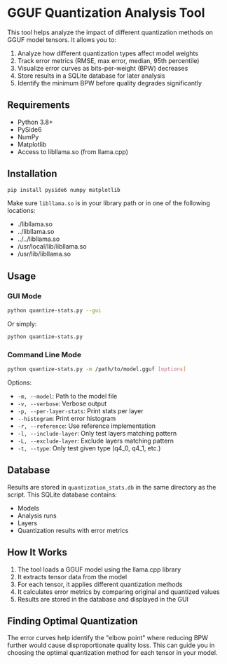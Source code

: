 # GGUF Quantization Analysis Tool

This tool helps analyze the impact of different quantization methods on GGUF model tensors. It allows you to:

1. Analyze how different quantization types affect model weights
2. Track error metrics (RMSE, max error, median, 95th percentile)
3. Visualize error curves as bits-per-weight (BPW) decreases
4. Store results in a SQLite database for later analysis
5. Identify the minimum BPW before quality degrades significantly

## Requirements

- Python 3.8+
- PySide6
- NumPy
- Matplotlib
- Access to libllama.so (from llama.cpp)

## Installation

```bash
pip install pyside6 numpy matplotlib
```

Make sure `libllama.so` is in your library path or in one of the following locations:
- ./libllama.so
- ../libllama.so
- ../../libllama.so
- /usr/local/lib/libllama.so
- /usr/lib/libllama.so

## Usage

### GUI Mode

```bash
python quantize-stats.py --gui
```

Or simply:

```bash
python quantize-stats.py
```

### Command Line Mode

```bash
python quantize-stats.py -m /path/to/model.gguf [options]
```

Options:
- `-m, --model`: Path to the model file
- `-v, --verbose`: Verbose output
- `-p, --per-layer-stats`: Print stats per layer
- `--histogram`: Print error histogram
- `-r, --reference`: Use reference implementation
- `-l, --include-layer`: Only test layers matching pattern
- `-L, --exclude-layer`: Exclude layers matching pattern
- `-t, --type`: Only test given type (q4_0, q4_1, etc.)

## Database

Results are stored in `quantization_stats.db` in the same directory as the script. This SQLite database contains:

- Models
- Analysis runs
- Layers
- Quantization results with error metrics

## How It Works

1. The tool loads a GGUF model using the llama.cpp library
2. It extracts tensor data from the model
3. For each tensor, it applies different quantization methods
4. It calculates error metrics by comparing original and quantized values
5. Results are stored in the database and displayed in the GUI

## Finding Optimal Quantization

The error curves help identify the "elbow point" where reducing BPW further would cause disproportionate quality loss. This can guide you in choosing the optimal quantization method for each tensor in your model.

